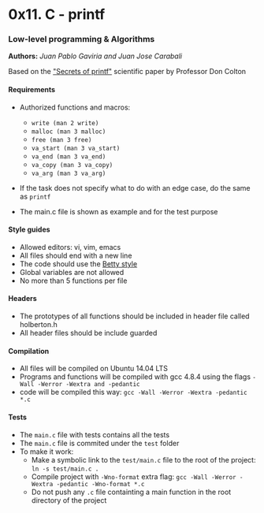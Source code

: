 # 0x11. C - printf

### Low-level programming & Algorithms

**Authors:** _Juan Pablo Gaviria and Juan Jose Carabali_

Based on the ["Secrets of printf"](http://www.cypress.com/file/54761/download) scientific paper by Professor Don Colton

#### Requirements

- Authorized functions and macros:

  - `write (man 2 write)`
  - `malloc (man 3 malloc)`
  - `free (man 3 free)`
  - `va_start (man 3 va_start)`
  - `va_end (man 3 va_end)`
  - `va_copy (man 3 va_copy)`
  - `va_arg (man 3 va_arg)`

- If the task does not specify what to do with an edge case, do the same as `printf`
- The main.c file is shown as example and for the test purpose

#### Style guides

- Allowed editors: vi, vim, emacs
- All files should end with a new line
- The code should use the [Betty style](https://github.com/holbertonschool/Betty)
- Global variables are not allowed
- No more than 5 functions per file

#### Headers

- The prototypes of all functions should be included in header file called holberton.h
- All header files should be include guarded

#### Compilation

- All files will be compiled on Ubuntu 14.04 LTS
- Programs and functions will be compiled with gcc 4.8.4 using the flags `-Wall -Werror -Wextra and -pedantic`
- code will be compiled this way: `gcc -Wall -Werror -Wextra -pedantic *.c`

#### Tests

- The `main.c` file with tests contains all the tests
- The `main.c` file is commited under the `test` folder
- To make it work:
  - Make a symbolic link to the `test/main.c` file to the root of the project: `ln -s test/main.c .`
  - Compile project with `-Wno-format` extra flag: `gcc -Wall -Werror -Wextra -pedantic -Wno-format *.c`
  - Do not push any `.c` file containting a main function in the root directory of the project
